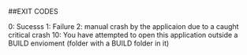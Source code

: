 ##EXIT CODES

0: Sucesss
1: Failure
2: manual crash by the applicaion due to a caught critical crash
10: You have attempted to open this application outside a BUILD envioment (folder with a BUILD folder in it)